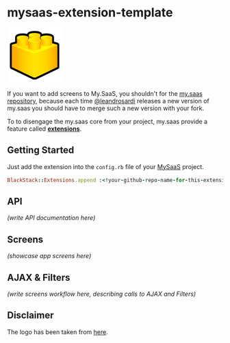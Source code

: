 # mysaas-extension-template

![logo](./public/%3C!your-github-repo-name-for-this-extension!%3E/images/logo.png)

If you want to add screens to My.SaaS, you shouldn't for the [my.saas repository](https://github.com/leandrosardi/my.saas), because each time [@leandrosardi](https://github.com/leandrosardi) releases a new version of my.saas you should have to merge such a new version with your fork.

To to disengage the my.saas core from your project, my.saas provide a feature called **[extensions](https://github.com/leandrosardi/mysaas-extension-template)**.


## Getting Started

Just add the extension into the `config.rb` file of your [MySaaS](https://github.com/leandrosardi/mysaas) project.

```ruby
BlackStack::Extensions.append :<!your-github-repo-name-for-this-extension!>
```

## API

_(write API documentation here)_

## Screens

_(showcase app screens here)_

## AJAX & Filters

_(write screens workflow here, describing calls to AJAX and Filters)_

## Disclaimer

The logo has been taken from [here](https://www.shareicon.net/designer-lego-136206).